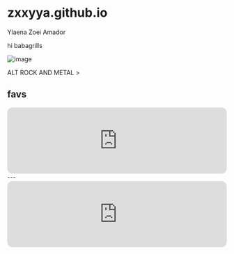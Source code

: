 # zxxyya.github.io
Ylaena Zoei Amador

hi babagrills


![image](https://i.pinimg.com/564x/0a/b2/29/0ab2290b5905085e67f5f30658ac2caf.jpg)

ALT ROCK AND METAL >

favs
---
<iframe style="border-radius:12px" src="https://open.spotify.com/embed/track/6DoXuH326aAYEN8CnlLmhP?utm_source=generator" width="100%" height="152" frameBorder="0" allowfullscreen="" allow="autoplay; clipboard-write; encrypted-media; fullscreen; picture-in-picture" loading="lazy"></iframe>
---
<iframe style="border-radius:12px" src="https://open.spotify.com/embed/track/4FEr6dIdH6EqLKR0jB560J?utm_source=generator" width="100%" height="152" frameBorder="0" allowfullscreen="" allow="autoplay; clipboard-write; encrypted-media; fullscreen; picture-in-picture" loading="lazy"></iframe>
